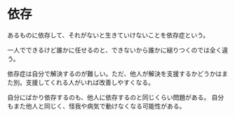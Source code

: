 # 依存

あるものに依存して、それがないと生きていけないことを依存症という。

一人でできるけど誰かに任せるのと、できないから誰かに縋りつくのでは全く違う。

依存症は自分で解決するのが難しい。ただ、他人が解決を支援するかどうかはまた別。支援してくれる人がいれば改善しやすくなる。

自分にばかり依存するのも、他人に依存するのと同じくらい問題がある。
自分もまた他人と同じく、怪我や病気で動けなくなる可能性がある。
